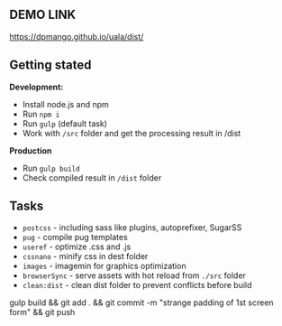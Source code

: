 ## DEMO LINK
https://dpmango.github.io/uala/dist/

## Getting stated
__Development:__
- Install node.js and npm
- Run `npm i`
- Run `gulp` (default task)
- Work with `/src` folder and get the processing result in /dist

__Production__
- Run `gulp build`
- Check compiled result in `/dist` folder

## Tasks
- `postcss` - including sass like plugins, autoprefixer, SugarSS
- `pug` - compile pug templates
- `useref` - optimize .css and .js
- `cssnano` - minify css in dest folder
- `images` - imagemin for graphics optimization
- `browserSync` - serve assets with hot reload from `./src` folder
- `clean:dist` - clean dist folder to prevent conflicts before build


gulp build && git add . && git commit -m "strange padding of 1st screen form" && git push

